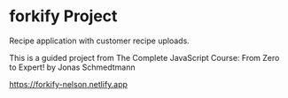 # forkify Project

Recipe application with customer recipe uploads.

This is a guided project from The Complete JavaScript Course: From Zero to Expert! by Jonas Schmedtmann

https://forkify-nelson.netlify.app
